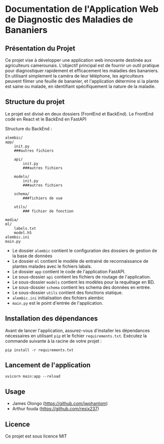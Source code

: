 # Documentation de l'Application Web de Diagnostic des Maladies de Bananiers

## Présentation du Projet

Ce projet vise à développer une application web innovante destinée aux agriculteurs camerounais. L'objectif principal est de fournir un outil pratique pour diagnostiquer rapidement et efficacement les maladies des bananiers. En utilisant simplement la caméra de leur téléphone, les agriculteurs peuvent filmer une feuille de bananier, et l'application détermine si la plante est saine ou malade, en identifiant spécifiquement la nature de la maladie.

## Structure du projet

Le projet est divisé en deux dossiers (FrontEnd et BackEnd). Le FrontEnd codé en React et le BackEnd en FastAPI

Structure du BackEnd :

    alembic/
    app/
        init.py
        ###autres fichiers

        api/
            init.py
            ###autres fichiers
        
        models/
            init.py
            ###autres fichiers

        schema/
            ###fichiers de vue

        utils/
            ### fichier de fonction

    media/
    ml/
        labels.txt
        model.h5
    alembic.ini
    main.py

- Le dossier `alembic` contient le configuration des dossiers de gestion de la base de données
- Le dossier `ml` contient le modèle de entrainé de reconnaissance de plantes malades avec le fichiers labals.
- Le dossier `app` contient le code de l'application FastAPI.
- Le sous-dossier `api` contient les fichiers de routage de l'application.
- Le sous-dossier `models` contient les modèles pour la requêtage en BD.
- Le sous-dossier `schema` contient les schema des données en entrée.
- Le sous-dossier `utils` contient des fonctions statique.
- `alembic.ini` initialisation des fichiers alembic
- `main.py` est le point d'entrée de l'application.

## Installation des dépendances

Avant de lancer l'application, assurez-vous d'installer les dépendances nécessaires en utilisant `pip` et le fichier `requirements.txt`. Exécutez la commande suivante à la racine de votre projet :

```shell
pip install -r requirements.txt
```

## Lancement de l'application

```shell
uvicorn main:app --reload
```

## Usage
- James Olongo (https://github.com/jwphantom)
- Arthur fouda (https://github.com/resix237)


## Licence
Ce projet est sous licence MIT

